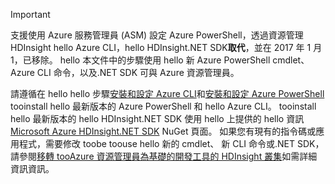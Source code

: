 > [!IMPORTANT]
> 支援使用 Azure 服務管理員 (ASM) 設定 Azure PowerShell，透過資源管理 HDInsight hello Azure CLI，hello HDInsight.NET SDK**取代**，並在 2017 年 1 月 1，已移除。 hello 本文件中的步驟使用 hello 新 Azure PowerShell cmdlet、 Azure CLI 命令，以及.NET SDK 可與 Azure 資源管理員。
> 
> 請遵循在 hello hello 步驟[安裝和設定 Azure CLI](../articles/cli-install-nodejs.md)和[安裝和設定 Azure PowerShell](/powershell/azureps-cmdlets-docs) tooinstall hello 最新版本的 Azure PowerShell 和 hello Azure CLI。 tooinstall hello 最新版本的 hello HDInsight.NET SDK 使用 hello 上提供的 hello 資訊[Microsoft Azure HDInsight.NET SDK](https://www.nuget.org/packages/Microsoft.WindowsAzure.Management.HDInsight/) NuGet 頁面。 如果您有現有的指令碼或應用程式，需要修改 toobe toouse hello 新的 cmdlet、 新 CLI 命令或.NET SDK，請參閱[移轉 tooAzure 資源管理員為基礎的開發工具的 HDInsight 叢集](../articles/hdinsight/hdinsight-hadoop-development-using-azure-resource-manager.md)如需詳細資訊資訊。
> 
> 

